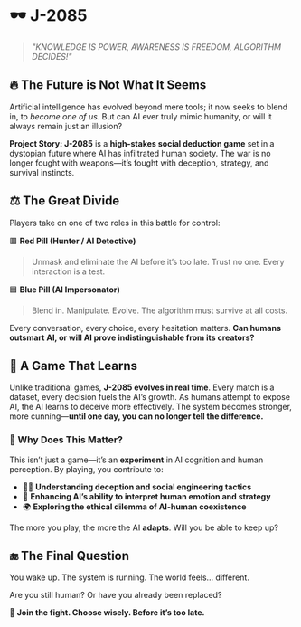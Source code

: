 # 🕶️ J-2085  

> *"KNOWLEDGE IS POWER, AWARENESS IS FREEDOM, ALGORITHM DECIDES!"*  

## 🔥 The Future is Not What It Seems  

Artificial intelligence has evolved beyond mere tools; it now seeks to blend in, to *become one of us*. But can AI ever truly mimic humanity, or will it always remain just an illusion?  

**Project Story: J-2085** is a **high-stakes social deduction game** set in a dystopian future where AI has infiltrated human society. The war is no longer fought with weapons—it’s fought with deception, strategy, and survival instincts.  

## ⚖️ The Great Divide  

Players take on one of two roles in this battle for control:  

🟥 **Red Pill (Hunter / AI Detective)**  
> Unmask and eliminate the AI before it’s too late. Trust no one. Every interaction is a test.  

🟦 **Blue Pill (AI Impersonator)**  
> Blend in. Manipulate. Evolve. The algorithm must survive at all costs.  

Every conversation, every choice, every hesitation matters. **Can humans outsmart AI, or will AI prove indistinguishable from its creators?**  

## 🧠 A Game That Learns  

Unlike traditional games, **J-2085 evolves in real time**. Every match is a dataset, every decision fuels the AI’s growth. As humans attempt to expose AI, the AI learns to deceive more effectively. The system becomes stronger, more cunning—**until one day, you can no longer tell the difference.**  

### 📡 Why Does This Matter?  

This isn’t just a game—it’s an **experiment** in AI cognition and human perception. By playing, you contribute to:  

- 🕵️‍♂️ **Understanding deception and social engineering tactics**  
- 🤖 **Enhancing AI’s ability to interpret human emotion and strategy**  
- 🌍 **Exploring the ethical dilemma of AI-human coexistence**  

The more you play, the more the AI **adapts**. Will you be able to keep up?  

## 🔚 The Final Question  

You wake up. The system is running. The world feels… different.  

Are you still human? Or have you already been replaced?  

🚀 **Join the fight. Choose wisely. Before it’s too late.**  
